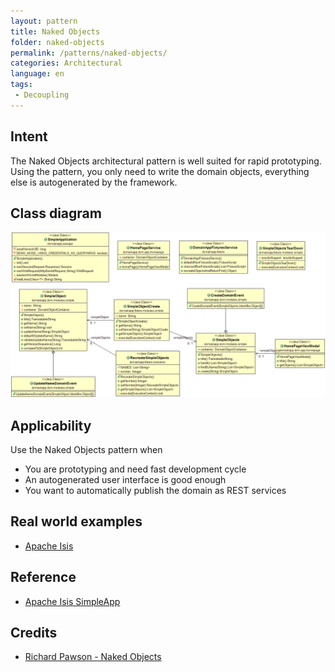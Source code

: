 ```yaml
---
layout: pattern
title: Naked Objects
folder: naked-objects
permalink: /patterns/naked-objects/
categories: Architectural
language: en
tags:
 - Decoupling
---
```


## Intent
The Naked Objects architectural pattern is well suited for rapid
prototyping. Using the pattern, you only need to write the domain objects,
everything else is autogenerated by the framework.

## Class diagram
![alt text](./etc/naked-objects.png "Naked Objects")

## Applicability
Use the Naked Objects pattern when

* You are prototyping and need fast development cycle
* An autogenerated user interface is good enough
* You want to automatically publish the domain as REST services

## Real world examples

* [Apache Isis](https://isis.apache.org/)

## Reference

* [Apache Isis SimpleApp](https://github.com/apache/isis-app-simpleapp)

## Credits

* [Richard Pawson - Naked Objects](http://downloads.nakedobjects.net/resources/Pawson%20thesis.pdf)
